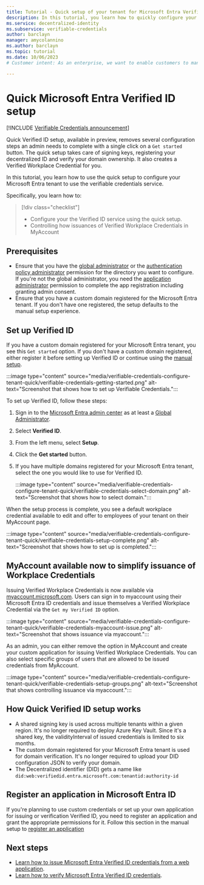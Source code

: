 ```yaml
---
title: Tutorial - Quick setup of your tenant for Microsoft Entra Verified ID
description: In this tutorial, you learn how to quickly configure your tenant to support the Verified ID service. 
ms.service: decentralized-identity
ms.subservice: verifiable-credentials
author: barclayn
manager: amycolannino
ms.author: barclayn
ms.topic: tutorial
ms.date: 10/06/2023
# Customer intent: As an enterprise, we want to enable customers to manage information about themselves by using verifiable credentials.

---
```


# Quick Microsoft Entra Verified ID setup

[!INCLUDE [Verifiable Credentials announcement](../../../includes/verifiable-credentials-brand.md)]

Quick Verified ID setup, available in preview, removes several configuration steps an admin needs to complete with a single click on a `Get started` button. The quick setup  takes care of signing keys, registering your decentralized ID and verify your domain ownership. It also creates a Verified Workplace Credential for you.

In this tutorial, you learn how to use the quick setup to configure your Microsoft Entra tenant to use the verifiable credentials service.

Specifically, you learn how to:

> [!div class="checklist"]
> - Configure your the Verified ID service using the quick setup.
> - Controlling how issuances of Verified Workplace Credentials in MyAccount

## Prerequisites

- Ensure that you have the [global administrator](../../active-directory/roles/permissions-reference.md#global-administrator) or the [authentication policy administrator](../../active-directory/roles/permissions-reference.md#authentication-policy-administrator) permission for the directory you want to configure. If you're not the global administrator, you need the [application administrator](../../active-directory/roles/permissions-reference.md#application-administrator) permission to complete the app registration including granting admin consent.
- Ensure that you have a custom domain registered for the Microsoft Entra tenant. If you don't have one registered, the setup defaults to the manual setup experience.

## Set up Verified ID

If you have a custom domain registered for your Microsoft Entra tenant, you see this `Get started` option. If you don't have a custom domain registered, either register it before setting up Verified ID or continue using the [manual setup](verifiable-credentials-configure-tenant.md).

:::image type="content" source="media/verifiable-credentials-configure-tenant-quick/verifiable-credentials-getting-started.png" alt-text="Screenshot that shows how to set up Verifiable Credentials.":::

To set up Verified ID, follow these steps:

1. Sign in to the [Microsoft Entra admin center](https://entra.microsoft.com) as at least a [Global Administrator](../roles/permissions-reference.md#global-administrator).

1. Select **Verified ID**.

1. From the left menu, select **Setup**.

1. Click the **Get started** button.

1. If you have multiple domains registered for your Microsoft Entra tenant, select the one you would like to use for Verified ID.

    :::image type="content" source="media/verifiable-credentials-configure-tenant-quick/verifiable-credentials-select-domain.png" alt-text="Screenshot that shows how to select domain.":::

When the setup process is complete, you see a default workplace credential available to edit and offer to employees of your tenant on their MyAccount page.

:::image type="content" source="media/verifiable-credentials-configure-tenant-quick/verifiable-credentials-setup-complete.png" alt-text="Screenshot that shows how to set up is completed.":::

## MyAccount available now to simplify issuance of Workplace Credentials
Issuing Verified Workplace Credentials is now available via [myaccount.microsoft.com](https://myaccount.microsoft.com/). Users can sign in to myaccount using their Microsoft Entra ID credentials and issue themselves a Verified Workplace Credential via the `Get my Verified ID` option.  

:::image type="content" source="media/verifiable-credentials-configure-tenant-quick/verifiable-credentials-myaccount-issue.png" alt-text="Screenshot that shows issuance via myaccount.":::

As an admin, you can either remove the option in MyAccount and create your custom application for issuing Verified Workplace Credentials. You can also select specific groups of users that are allowed to be issued credentials from MyAccount.

:::image type="content" source="media/verifiable-credentials-configure-tenant-quick/verifiable-credentials-setup-groups.png" alt-text="Screenshot that shows controlling issuance via myaccount.":::

## How Quick Verified ID setup works

- A shared signing key is used across multiple tenants within a given region. It's no longer required to deploy Azure Key Vault. Since it's a shared key, the validityInterval of issued credentials is limited to six months.
- The custom domain registered for your Microsoft Entra tenant is used for domain verification. It's no longer required to upload your DID configuration JSON to verify your domain.
- The Decentralized identifier (DID) gets a name like `did:web:verifiedid.entra.microsoft.com:tenantid:authority-id`

## Register an application in Microsoft Entra ID

If you're planning to use custom credentials or set up your own application for issuing or verification Verified ID, you need to register an application and grant the appropriate permissions for it. Follow this section in the manual setup to [register an application](verifiable-credentials-configure-tenant.md#register-an-application-in-microsoft-entra-id)

## Next steps

- [Learn how to issue Microsoft Entra Verified ID credentials from a web application](verifiable-credentials-configure-issuer.md).
- [Learn how to verify Microsoft Entra Verified ID credentials](verifiable-credentials-configure-verifier.md).
